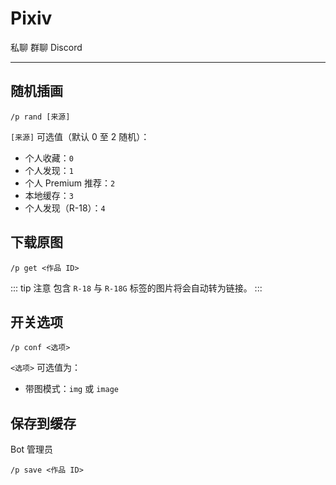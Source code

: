 # Pixiv
<span class="span-friend">私聊</span>
<span class="span-group">群聊</span>
<span class="span-discord">Discord</span>

---

## 随机插画
```
/p rand [来源]
```
`[来源]` 可选值（默认 0 至 2 随机）：
- 个人收藏：`0`
- 个人发现：`1`
- 个人 Premium 推荐：`2`
- 本地缓存：`3`
- 个人发现（R-18）：`4`

## 下载原图
```
/p get <作品 ID>
```
::: tip 注意
包含 `R-18` 与 `R-18G` 标签的图片将会自动转为链接。
:::

## 开关选项
```
/p conf <选项>
```
`<选项>` 可选值为：
- 带图模式：`img` 或 `image`

## 保存到缓存
<span class="span-bot-admin">Bot 管理员</span>
```
/p save <作品 ID>
```